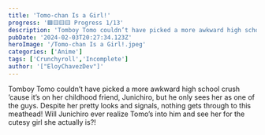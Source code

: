 ```yaml
---
title: 'Tomo-chan Is a Girl!'
progress: '🟩🟨🟨🟨 Progress 1/13'
description: 'Tomboy Tomo couldn’t have picked a more awkward high school crush ’cause it’s on her childhood friend, Junichiro, but he only sees her as one of the guys.'
pubDate: '2024-02-03T20:27:34.123Z'
heroImage: '/Tomo-chan Is a Girl!.jpeg'
categories: ['Anime']
tags: ['Crunchyroll','Incomplete']
author: '["EloyChavezDev"]'
---
```

Tomboy Tomo couldn’t have picked a more awkward high school crush ’cause it’s on her childhood friend, Junichiro, but he only sees her as one of the guys. Despite her pretty looks and signals, nothing gets through to this meathead! Will Junichiro ever realize Tomo’s into him and see her for the cutesy girl she actually is?!